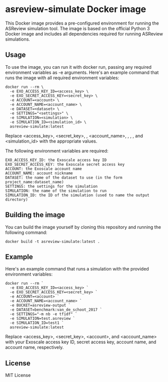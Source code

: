 # asreview-simulate Docker image

This Docker image provides a pre-configured environment for running the ASReview simulation tool. The image is based on the official Python 3 Docker image and includes all dependencies required for running ASReview simulations.

## Usage

To use the image, you can run it with docker run, passing any required environment variables as -e arguments. Here's an example command that runs the image with all required environment variables:

```console
docker run --rm \
  -e EXO_ACCESS_KEY_ID=<access_key> \
  -e EXO_SECRET_ACCESS_KEY=<secret_key> \
  -e ACCOUNT=<account> \
  -e ACCOUNT_NAME=<account_name> \
  -e DATASET=<dataset> \
  -e SETTINGS="<settings>" \
  -e SIMULATION=<simulation> \
  -e SIMULATION_ID=<simulation_id> \
  asreview-simulate:latest
```

Replace <access_key>, <secret_key>, <account>, <account_name>, <dataset>, <settings>, <simulation>, and <simulation_id> with the appropriate values.

The following environment variables are required:

    EXO_ACCESS_KEY_ID: the Exoscale access key ID
    EXO_SECRET_ACCESS_KEY: the Exoscale secret access key
    ACCOUNT: the Exoscale account name
    ACCOUNT_NAME: account nickname
    DATASET: the name of the dataset to use (in the form project_name:dataset_name)
    SETTINGS: the settings for the simulation
    SIMULATION: the name of the simulation to run
    SIMULATION_ID: the ID of the simulation (used to name the output directory)

## Building the image
You can build the image yourself by cloning this repository and running the following command:

```console
docker build -t asreview-simulate:latest .
```

## Example

Here's an example command that runs a simulation with the provided environment variables:

```console
docker run --rm `
  -e EXO_ACCESS_KEY_ID=<access_key> `
  -e EXO_SECRET_ACCESS_KEY=<secret_key> `
  -e ACCOUNT=<account> `
  -e ACCOUNT_NAME=<account_name> `
  -e BUCKET=asreview-output `
  -e DATASET=benchmark:van_de_schoot_2017 `
  -e SETTINGS="-m nb -e tfidf" `
  -e SIMULATION=test.asreview `
  -e SIMULATION_ID=test1 `
  asreview-simulate:latest
```

Replace <access_key>, <secret_key>, \<account>, and <account_name> with your Exoscale access key ID, secret access key, account name, and account name, respectively.

## License
MIT License
